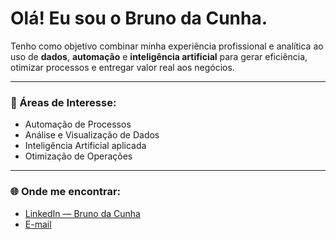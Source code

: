 # Olá! Eu sou o Bruno da Cunha. 

Tenho como objetivo combinar minha experiência profissional e analítica ao uso de **dados**, **automação** e **inteligência artificial** para gerar eficiência, otimizar processos e entregar valor real aos negócios.  

---

### 🎯 Áreas de Interesse:
- Automação de Processos  
- Análise e Visualização de Dados  
- Inteligência Artificial aplicada
- Otimização de Operações

---

### 🌐 Onde me encontrar:
- [LinkedIn — Bruno da Cunha](https://www.linkedin.com/in/bruno-cunha-73515835a)  
- [E-mail](mailto:cunhabruno.imecc@gmail.com)  


